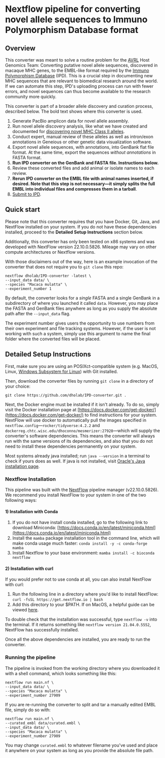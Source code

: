 # Nextflow pipeline for converting novel allele sequences to Immuno Polymorphism Database format

## Overview
This converter was meant to solve a routine problem for the [AVRL](https://dholk.primate.wisc.edu/wiki/home/page.view?name=home_index) Host Genomics Team: Converting putative novel allele sequences, discovered in macaque MHC genes, to the EMBL-like format required by the [Immuno Polymorphism Database](https://www.ebi.ac.uk/ipd/) (IPD). This is a crucial step in documenting new MHC sequences that are relevant to biomedical research around the world. If we can automate this step, IPD's uploading process can run with fewer errors, and  novel sequences can thus become available to the research community more quickly.

This converter is part of a broader allele discovery and curation process, described below. The bold text shows where this converter is used.

1. Generate PacBio amplicon data for novel allele assembly.
2. Run novel allele discovery analysis, like what we have created and documented for [discovering novel MHC Class II alleles](https://github.com/dholab/MHC-II-allele-discovery).
3. Conduct expert, manual review of these alleles as well as intron/exon annotations in Geneious or other genetic data visualization software.
4. Export novel allele sequences, with annotations, into GenBank flat file format. At the same time, export the sequences _without annotations_ in FASTA format.
5. **Run IPD converter on the GenBank and FASTA file. Instructions below.**
6. Review these converted files and add animal or isolate names to each review.
7. **Rerun IPD converter on the EMBL file with animal names inserted, if desired. Note that this step is not necessary—it simply splits the full EMBL into individual files and compresses them in a tarball**.
8. [Submit to IPD](https://www.ebi.ac.uk/ipd/submission/).

## Quick start
Please note that this converter requires that you have Docker, Git, Java, and NextFlow installed on your system. If you do not have these dependencies installed, proceed to the **Detailed Setup Instructions** section below.

Additionally, this converter has only been tested on x86 systems and was developed with NextFlow version 22.10.0.5826. Mileage may vary on other compute architectures or Nextflow versions.

With those disclaimers out of the way, here is an example invocation of the converter that does not require you to `git clone` this repo:

```
nextflow dholab/IPD-converter -latest \
--input_data data/ \
--species "Macaca mulatta" \
--experiment_number 1
```
By default, the converter looks for a _single_ FASTA and a single GenBank in a subdirectory of where you launched it called `data`. However, you may place the FASTA and GenBank files anywhere as long as you supply the absolute path after the `--input_data` flag.

The experiment number gives users the opportunity to use numbers from their own experiment and file tracking systems. However, if the user is not working with such a system, simply use this argument to name the final folder where the converted files will be placed.

## Detailed Setup Instructions

First, make sure you are using an POSIXct-compatible system (e.g. MacOS, Linux, [Windows Subsystem for Linux](https://learn.microsoft.com/en-us/windows/wsl/install)) with Git installed.

Then, download the converter files by running `git clone` in a directory of your choice:

```
git clone https://github.com/dholab/IPD-converter.git .
```

Next, the Docker engine must be installed if it isn't already. To do so, simply visit the Docker installation page at [https://docs.docker.com/get-docker/](https://docs.docker.com/get-docker/) to find instructions for your system. NextFlow will use docker to automatically pull the images specified in `nextflow.config`—`rocker/tidyverse:4.2.2` and `dockerreg.chtc.wisc.edu/dhoconno/mesmerizer:27928`—which will supply the converter's software dependencies. This means the converter will always run with the same versions of its dependencies, and also that you do not need to install these dependencies permanently on your system.

Most systems already java installed; run `java --version` in a terminal to check if yours does as well. If java is not installed, visit [Oracle's Java installation page](https://www.oracle.com/java/technologies/downloads/).

### Nextflow Installation

This pipeline was built with the [NextFlow](https://www.nextflow.io/) pipeline manager (v22.10.0.5826). We recommend you install NextFlow to your system in one of the two following ways:

#### 1) Installation with Conda

1. If you do not have install conda installed, go to the following link to download Miniconda: [https://docs.conda.io/en/latest/miniconda.html](https://docs.conda.io/en/latest/miniconda.html)
2. Install the `mamba` package installation tool in the command line, which will make conda usage much faster:
   `conda install -y -c conda-forge mamba`
3. Install Nextflow to your base environment:
   `mamba install -c bioconda nextflow `

#### 2) Installation with curl

If you would prefer not to use conda at all, you can also install NextFlow with curl:

1. Run the following line in a directory where you'd like to install NextFlow:
   `curl -fsSL https://get.nextflow.io | bash`
2. Add this directory to your $PATH. If on MacOS, a helpful guide can be viewed [here](https://www.architectryan.com/2012/10/02/add-to-the-path-on-mac-os-x-mountain-lion/).

To double check that the installation was successful, type `nextflow -v` into the terminal. If it returns something like `nextflow version 21.04.0.5552`, NextFlow has successfully installed.

Once all the above dependencies are installed, you are ready to run the converter.

### Running the pipeline

The pipeline is invoked from the working directory where you downloaded it with a shell command, which looks something like this:

```
nextflow run main.nf \
--input_data data/ \
--species "Macaca mulatta" \
--experiment_number 27909
```

If you are re-running the converter to split and tar a manually edited EMBL file, simply do so with:

```
nextflow run main.nf \
--curated_embl data/curated.embl \
--input_data data/ \
--species "Macaca mulatta" \
--experiment_number 27909
```

You may change `curated.embl` to whatever filename you've used and place it anywhere on your system as long as you provide the absolute file path.

